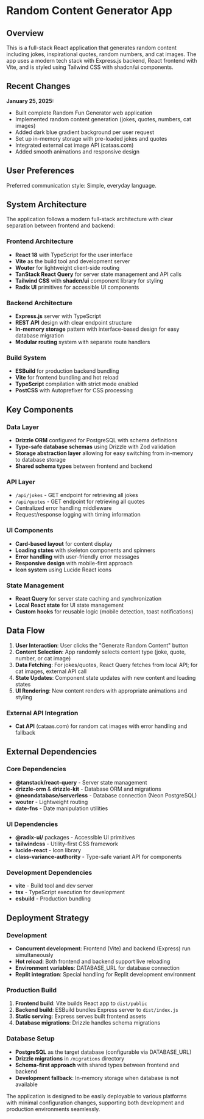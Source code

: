 # Random Content Generator App

## Overview

This is a full-stack React application that generates random content including jokes, inspirational quotes, random numbers, and cat images. The app uses a modern tech stack with Express.js backend, React frontend with Vite, and is styled using Tailwind CSS with shadcn/ui components.

## Recent Changes

**January 25, 2025:**
- Built complete Random Fun Generator web application
- Implemented random content generation (jokes, quotes, numbers, cat images)
- Added dark blue gradient background per user request
- Set up in-memory storage with pre-loaded jokes and quotes
- Integrated external cat image API (cataas.com)
- Added smooth animations and responsive design

## User Preferences

Preferred communication style: Simple, everyday language.

## System Architecture

The application follows a modern full-stack architecture with clear separation between frontend and backend:

### Frontend Architecture
- **React 18** with TypeScript for the user interface
- **Vite** as the build tool and development server
- **Wouter** for lightweight client-side routing
- **TanStack React Query** for server state management and API calls
- **Tailwind CSS** with **shadcn/ui** component library for styling
- **Radix UI** primitives for accessible UI components

### Backend Architecture
- **Express.js** server with TypeScript
- **REST API** design with clear endpoint structure
- **In-memory storage** pattern with interface-based design for easy database migration
- **Modular routing** system with separate route handlers

### Build System
- **ESBuild** for production backend bundling
- **Vite** for frontend bundling and hot reload
- **TypeScript** compilation with strict mode enabled
- **PostCSS** with Autoprefixer for CSS processing

## Key Components

### Data Layer
- **Drizzle ORM** configured for PostgreSQL with schema definitions
- **Type-safe database schemas** using Drizzle with Zod validation
- **Storage abstraction layer** allowing for easy switching from in-memory to database storage
- **Shared schema types** between frontend and backend

### API Layer
- `/api/jokes` - GET endpoint for retrieving all jokes
- `/api/quotes` - GET endpoint for retrieving all quotes
- Centralized error handling middleware
- Request/response logging with timing information

### UI Components
- **Card-based layout** for content display
- **Loading states** with skeleton components and spinners
- **Error handling** with user-friendly error messages
- **Responsive design** with mobile-first approach
- **Icon system** using Lucide React icons

### State Management
- **React Query** for server state caching and synchronization
- **Local React state** for UI state management
- **Custom hooks** for reusable logic (mobile detection, toast notifications)

## Data Flow

1. **User Interaction**: User clicks the "Generate Random Content" button
2. **Content Selection**: App randomly selects content type (joke, quote, number, or cat image)
3. **Data Fetching**: For jokes/quotes, React Query fetches from local API; for cat images, external API call
4. **State Updates**: Component state updates with new content and loading states
5. **UI Rendering**: New content renders with appropriate animations and styling

### External API Integration
- **Cat API** (cataas.com) for random cat images with error handling and fallback

## External Dependencies

### Core Dependencies
- **@tanstack/react-query** - Server state management
- **drizzle-orm** & **drizzle-kit** - Database ORM and migrations
- **@neondatabase/serverless** - Database connection (Neon PostgreSQL)
- **wouter** - Lightweight routing
- **date-fns** - Date manipulation utilities

### UI Dependencies
- **@radix-ui/** packages - Accessible UI primitives
- **tailwindcss** - Utility-first CSS framework
- **lucide-react** - Icon library
- **class-variance-authority** - Type-safe variant API for components

### Development Dependencies
- **vite** - Build tool and dev server
- **tsx** - TypeScript execution for development
- **esbuild** - Production bundling

## Deployment Strategy

### Development
- **Concurrent development**: Frontend (Vite) and backend (Express) run simultaneously
- **Hot reload**: Both frontend and backend support live reloading
- **Environment variables**: DATABASE_URL for database connection
- **Replit integration**: Special handling for Replit development environment

### Production Build
1. **Frontend build**: Vite builds React app to `dist/public`
2. **Backend build**: ESBuild bundles Express server to `dist/index.js`
3. **Static serving**: Express serves built frontend assets
4. **Database migrations**: Drizzle handles schema migrations

### Database Setup
- **PostgreSQL** as the target database (configurable via DATABASE_URL)
- **Drizzle migrations** in `/migrations` directory
- **Schema-first approach** with shared types between frontend and backend
- **Development fallback**: In-memory storage when database is not available

The application is designed to be easily deployable to various platforms with minimal configuration changes, supporting both development and production environments seamlessly.